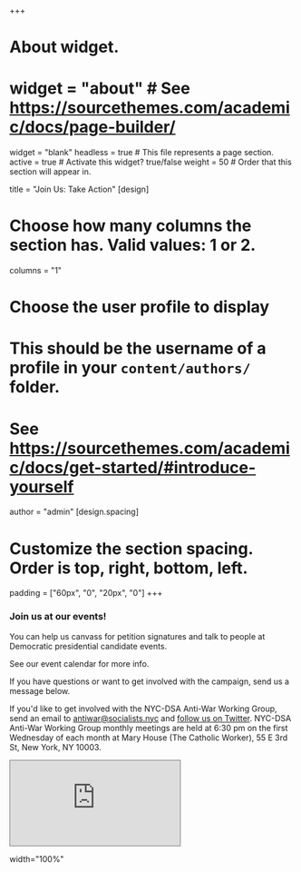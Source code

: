 +++
# About widget.
# widget = "about"  # See https://sourcethemes.com/academic/docs/page-builder/
widget = "blank"
headless = true  # This file represents a page section.
active = true  # Activate this widget? true/false
weight = 50  # Order that this section will appear in.

title = "Join Us: Take Action"
[design]
  # Choose how many columns the section has. Valid values: 1 or 2.
  columns = "1"

# Choose the user profile to display
# This should be the username of a profile in your `content/authors/` folder.
# See https://sourcethemes.com/academic/docs/get-started/#introduce-yourself
author = "admin"
[design.spacing]
  # Customize the section spacing. Order is top, right, bottom, left.
  padding = ["60px", "0", "20px", "0"]
+++
### **Join us at our events!**

You can help us canvass for petition signatures and talk to people at Democratic presidential candidate events.

See our event calendar for more info.

If you have questions or want to get involved with the campaign, send us a message below.

If you'd like to get involved with the NYC-DSA Anti-War Working Group, send an email to antiwar@socialists.nyc and <a href="https://twitter.com/nycdsaantiwar">follow us on Twitter</a>. NYC-DSA Anti-War Working Group monthly meetings are held at 6:30 pm on the first Wednesday of each month at Mary House (The Catholic Worker), 55 E 3rd St, New York, NY 10003.

<div class='embed-container'>
<iframe src="https://calendar.google.com/calendar/b/2/embed?height=600&amp;wkst=1&amp;bgcolor=%23ffffff&amp;ctz=America%2FNew_York&amp;src=cW8wNnEwZW51YW9jYTU1anJubmlxc2JmNGNAZ3JvdXAuY2FsZW5kYXIuZ29vZ2xlLmNvbQ&amp;color=%237986CB&amp;showTitle=0&amp;showNav=1&amp;showPrint=0&amp;showTabs=1&amp;showCalendars=0&amp;showTz=1" style="border:solid 1px #777" frameborder="0" scrolling="no"></iframe></div>


width="100%"
